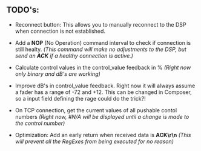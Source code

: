 ## TODO's: 

- Reconnect button: This allows you to manually reconnect to the DSP when connection is not established.
- Add a **NOP** (No Operation) command interval to check if connection is still healty. _(This command will make no adjustments to the DSP, but send an **ACK** if a healthy connection is active.)_

- Calculate control values in the control_value feedback in % _(Right now only binary and dB's are working)_
- Improve dB's in control_value feedback. Right now it will always assume a fader has a range of -72 and +12. This can be changed in Composer, so a input field defining the rage could do the trick?!

- On TCP connection, get the current values of all pushable contol numbers _(Right now, #N/A will be displayed until a change is made to the control number)_
- Optimization: Add an early return when received data is **ACK\r\n** _(This will prevent all the RegExes from being executed for no reason)_
